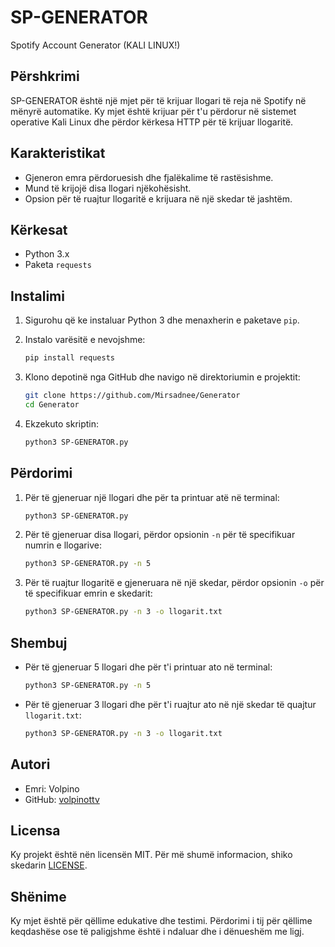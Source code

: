 # SP-GENERATOR

Spotify Account Generator (KALI LINUX!)

## Përshkrimi

SP-GENERATOR është një mjet për të krijuar llogari të reja në Spotify në mënyrë automatike. Ky mjet është krijuar për t'u përdorur në sistemet operative Kali Linux dhe përdor kërkesa HTTP për të krijuar llogaritë.

## Karakteristikat

- Gjeneron emra përdoruesish dhe fjalëkalime të rastësishme.
- Mund të krijojë disa llogari njëkohësisht.
- Opsion për të ruajtur llogaritë e krijuara në një skedar të jashtëm.

## Kërkesat

- Python 3.x
- Paketa `requests`

## Instalimi

1. Sigurohu që ke instaluar Python 3 dhe menaxherin e paketave `pip`.
2. Instalo varësitë e nevojshme:

    ```sh
    pip install requests
    ```

3. Klono depotinë nga GitHub dhe navigo në direktoriumin e projektit:

    ```sh
    git clone https://github.com/Mirsadnee/Generator
    cd Generator
    ```

4. Ekzekuto skriptin:

    ```sh
    python3 SP-GENERATOR.py
    ```

## Përdorimi

1. Për të gjeneruar një llogari dhe për ta printuar atë në terminal:

    ```sh
    python3 SP-GENERATOR.py
    ```

2. Për të gjeneruar disa llogari, përdor opsionin `-n` për të specifikuar numrin e llogarive:

    ```sh
    python3 SP-GENERATOR.py -n 5
    ```

3. Për të ruajtur llogaritë e gjeneruara në një skedar, përdor opsionin `-o` për të specifikuar emrin e skedarit:

    ```sh
    python3 SP-GENERATOR.py -n 3 -o llogarit.txt
    ```

## Shembuj

- Për të gjeneruar 5 llogari dhe për t'i printuar ato në terminal:

    ```sh
    python3 SP-GENERATOR.py -n 5
    ```

- Për të gjeneruar 3 llogari dhe për t'i ruajtur ato në një skedar të quajtur `llogarit.txt`:

    ```sh
    python3 SP-GENERATOR.py -n 3 -o llogarit.txt
    ```

## Autori

- Emri: Volpino
- GitHub: [volpinottv](https://github.com/volpinottv)

## Licensa

Ky projekt është nën licensën MIT. Për më shumë informacion, shiko skedarin [LICENSE](LICENSE).

## Shënime

Ky mjet është për qëllime edukative dhe testimi. Përdorimi i tij për qëllime keqdashëse ose të paligjshme është i ndaluar dhe i dënueshëm me ligj.
